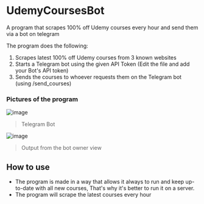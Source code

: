 # UdemyCoursesBot
A program that scrapes 100% off Udemy courses every hour and send them via a bot on telegram

The program does the following:
1. Scrapes latest 100% off Udemy courses from 3 known websites
2. Starts a Telegram bot using the given API Token (Edit the file and add your Bot's API token)
3. Sends the courses to whoever requests them on the Telegram bot (using /send_courses)

### Pictures of the program
![image](https://github.com/3a7/UdemyCoursesBot/assets/58238467/6d19886a-32b9-48d2-be61-572d238258bd)
> Telegram Bot

![image](https://github.com/3a7/UdemyCoursesBot/assets/58238467/1c62345d-6d6d-441f-bd75-ea2a7d9e58c6)
> Output from the bot owner view

## How to use
- The program is made in a way that allows it always to run and keep up-to-date with all new courses, That's why it's better to run it on a server.
- The program will scrape the latest courses every hour


